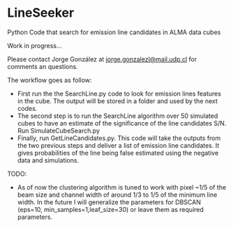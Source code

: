 # LineSeeker
Python Code that search for emission line candidates in ALMA data cubes

Work in progress...

Please contact Jorge González at jorge.gonzalezl@mail.udp.cl for comments an questions.

The workflow goes as follow: 

- First run the the SearchLine.py code to look for emission lines features in the cube. The output will be stored in a folder and used by the next codes.
- The second step is to run the SearchLine algorithm over 50 simulated cubes to have an estimate of the significance of the line candidates S/N. Run SimulateCubeSearch.py
- Finally, run GetLineCandidates.py. This code will take the outputs from the two previous steps and deliver a list of emission line candidates. It gives probabilities of the line being false estimated using the negative data and simulations. 


TODO:
- As of now the clustering algorithm is tuned to work with pixel ~1/5 of the beam size and channel width of around 1/3 to 1/5 of the minimum line width. In the future I will generalize the parameters for DBSCAN (eps=10, min_samples=1,leaf_size=30) or leave them as required parameters.
